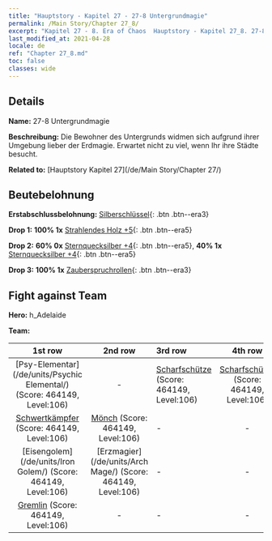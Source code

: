 ```yaml
---
title: "Hauptstory - Kapitel 27 - 27-8 Untergrundmagie"
permalink: /Main Story/Chapter 27_8/
excerpt: "Kapitel 27 - 8. Era of Chaos  Hauptstory - Kapitel 27_8. 27-8 Untergrundmagie"
last_modified_at: 2021-04-28
locale: de
ref: "Chapter 27_8.md"
toc: false
classes: wide
---
```


## Details

 **Name:** 27-8 Untergrundmagie

 **Beschreibung:** Die Bewohner des Untergrunds widmen sich aufgrund ihrer Umgebung lieber der Erdmagie. Erwartet nicht zu viel, wenn Ihr ihre Städte besucht.

 **Related to:** [Hauptstory Kapitel 27](/de/Main Story/Chapter 27/)

## Beutebelohnung

 **Erstabschlussbelohnung:** [Silberschlüssel](/ItemsDE/con_693/){: .btn .btn--era3}

 **Drop 1:** **100% 1x** [Strahlendes Holz +5](/ItemsDE/mat_97/){: .btn .btn--era5}

 **Drop 2:** **60% 0x** [Sternquecksilber +4](/ItemsDE/mat_91/){: .btn .btn--era5}, **40% 1x** [Sternquecksilber +4](/ItemsDE/mat_91/){: .btn .btn--era5}

 **Drop 3:** **100% 1x** [Zauberspruchrollen](/ItemsDE/con_694/){: .btn .btn--era3}


## Fight against Team
 **Hero:** h_Adelaide

 **Team:**


  | 1st row | 2nd row | 3rd row | 4th row |
  |:----:|:----:|:----|:----:|
  | [Psy-Elementar](/de/units/Psychic Elemental/) (Score: 464149, Level:106)  | - | [Scharfschütze](/de/units/Marksman/) (Score: 464149, Level:106)  | [Scharfschütze](/de/units/Marksman/) (Score: 464149, Level:106)  |
  | [Schwertkämpfer](/de/units/Swordsman/) (Score: 464149, Level:106)  | [Mönch](/de/units/Monk/) (Score: 464149, Level:106)  | - | - |
  | [Eisengolem](/de/units/Iron Golem/) (Score: 464149, Level:106)  | [Erzmagier](/de/units/Arch Mage/) (Score: 464149, Level:106)  | - | - |
  | [Gremlin](/de/units/Gremlin/) (Score: 464149, Level:106)  | - | - | - |


